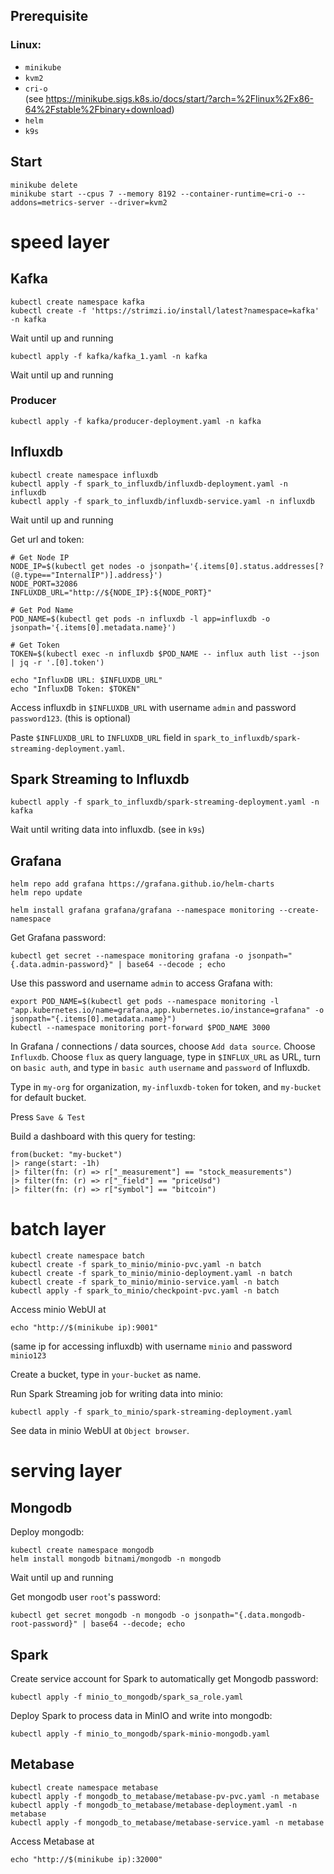 ## Prerequisite

### Linux:
- `minikube`
- `kvm2`
- `cri-o` \
(see https://minikube.sigs.k8s.io/docs/start/?arch=%2Flinux%2Fx86-64%2Fstable%2Fbinary+download)
- `helm`
- `k9s`

## Start

```
minikube delete
minikube start --cpus 7 --memory 8192 --container-runtime=cri-o --addons=metrics-server --driver=kvm2
```
# speed layer
## Kafka
```
kubectl create namespace kafka
kubectl create -f 'https://strimzi.io/install/latest?namespace=kafka' -n kafka
```
Wait until up and running

```
kubectl apply -f kafka/kafka_1.yaml -n kafka
```
Wait until up and running

### Producer
```
kubectl apply -f kafka/producer-deployment.yaml -n kafka 
```

## Influxdb
```
kubectl create namespace influxdb 
kubectl apply -f spark_to_influxdb/influxdb-deployment.yaml -n influxdb
kubectl apply -f spark_to_influxdb/influxdb-service.yaml -n influxdb
```
Wait until up and running

Get url and token:
```
# Get Node IP
NODE_IP=$(kubectl get nodes -o jsonpath='{.items[0].status.addresses[?(@.type=="InternalIP")].address}')
NODE_PORT=32086
INFLUXDB_URL="http://${NODE_IP}:${NODE_PORT}"

# Get Pod Name
POD_NAME=$(kubectl get pods -n influxdb -l app=influxdb -o jsonpath='{.items[0].metadata.name}')

# Get Token
TOKEN=$(kubectl exec -n influxdb $POD_NAME -- influx auth list --json | jq -r '.[0].token')

echo "InfluxDB URL: $INFLUXDB_URL"
echo "InfluxDB Token: $TOKEN"
```

Access influxdb in `$INFLUXDB_URL` with username `admin` and password `password123`. (this is optional)

Paste `$INFLUXDB_URL` to `INFLUXDB_URL` field in `spark_to_influxdb/spark-streaming-deployment.yaml`.

## Spark Streaming to Influxdb

```
kubectl apply -f spark_to_influxdb/spark-streaming-deployment.yaml -n kafka
```

Wait until writing data into influxdb. (see in `k9s`)

## Grafana

```
helm repo add grafana https://grafana.github.io/helm-charts
helm repo update

helm install grafana grafana/grafana --namespace monitoring --create-namespace
```

Get Grafana password:

```
kubectl get secret --namespace monitoring grafana -o jsonpath="{.data.admin-password}" | base64 --decode ; echo
```

Use this password and username `admin` to access Grafana with:
```
export POD_NAME=$(kubectl get pods --namespace monitoring -l "app.kubernetes.io/name=grafana,app.kubernetes.io/instance=grafana" -o jsonpath="{.items[0].metadata.name}")
kubectl --namespace monitoring port-forward $POD_NAME 3000
```

In Grafana / connections / data sources, choose `Add data source`. Choose `Influxdb`. Choose `flux` as query language, type in `$INFLUX_URL` as URL, turn on `basic auth`, and type in `basic auth` `username` and `password` of Influxdb.

Type in `my-org` for organization, `my-influxdb-token` for token, and `my-bucket` for default bucket.

Press `Save & Test`

Build a dashboard with this query for testing:
```
from(bucket: "my-bucket")
|> range(start: -1h)
|> filter(fn: (r) => r["_measurement"] == "stock_measurements")
|> filter(fn: (r) => r["_field"] == "priceUsd")
|> filter(fn: (r) => r["symbol"] == "bitcoin") 
```

# batch layer

```
kubectl create namespace batch
kubectl create -f spark_to_minio/minio-pvc.yaml -n batch
kubectl create -f spark_to_minio/minio-deployment.yaml -n batch
kubectl create -f spark_to_minio/minio-service.yaml -n batch
kubectl apply -f spark_to_minio/checkpoint-pvc.yaml -n batch
```

Access minio WebUI at 
```
echo "http://$(minikube ip):9001"
``` 
(same ip for accessing influxdb) with username `minio` and password `minio123`

Create a bucket, type in `your-bucket` as name.

Run Spark Streaming job for writing data into minio:
```
kubectl apply -f spark_to_minio/spark-streaming-deployment.yaml
```

See data in minio WebUI at `Object browser`.

# serving layer

## Mongodb

Deploy mongodb:
```
kubectl create namespace mongodb
helm install mongodb bitnami/mongodb -n mongodb
```
Wait until up and running

Get mongodb user `root`'s password:
```
kubectl get secret mongodb -n mongodb -o jsonpath="{.data.mongodb-root-password}" | base64 --decode; echo
```

## Spark

Create service account for Spark to automatically get Mongodb password:
```
kubectl apply -f minio_to_mongodb/spark_sa_role.yaml
```

Deploy Spark to process data in MinIO and write into mongodb:

```
kubectl apply -f minio_to_mongodb/spark-minio-mongodb.yaml
```

## Metabase

```
kubectl create namespace metabase
kubectl apply -f mongodb_to_metabase/metabase-pv-pvc.yaml -n metabase
kubectl apply -f mongodb_to_metabase/metabase-deployment.yaml -n metabase
kubectl apply -f mongodb_to_metabase/metabase-service.yaml -n metabase
```

Access Metabase at
```
echo "http://$(minikube ip):32000"
```
